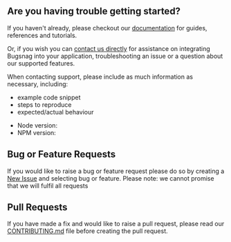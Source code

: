 ## Are you having trouble getting started?
If you haven't already, please checkout our [documentation](https://docs.bugsnag.com/build-integrations/js/#uploading-source-maps) for guides, references and tutorials.

Or, if you wish you can [contact us directly](mailto:support@bugsnag.com) for assistance on integrating Bugsnag into your application, troubleshooting an issue or a question about our supported features.

When contacting support, please include as much information as necessary, including:

- example code snippet
- steps to reproduce
- expected/actual behaviour 

* Node version:
* NPM version:

## Bug or Feature Requests
If you would like to raise a bug or feature request please do so by creating a [New Issue](https://github.com/bugsnag/bugsnag-sourcemaps/issues/new/choose) and selecting bug or feature.
Please note: we cannot promise that we will fulfil all requests

## Pull Requests
If you have made a fix and would like to raise a pull request, please read our [CONTRIBUTING.md](../CONTRIBUTING.md) file before creating the pull request.